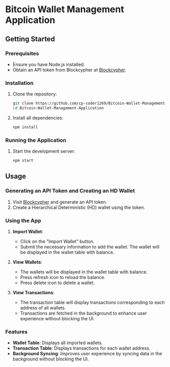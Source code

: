 # Bitcoin Wallet Management Application

## Getting Started

### Prerequisites

- Ensure you have Node.js installed.
- Obtain an API token from Blockcypher at [Blockcypher](https://www.blockcypher.com/).

### Installation

1. Clone the repository:
   ```bash
   git clone https://github.com/cp-coder1269/Bitcoin-Wallet-Management-Application.git
   cd Bitcoin-Wallet-Management-Application
   ```

2. Install all dependencies:
   ```bash
   npm install
   ```

### Running the Application

1. Start the development server:
   ```bash
   npm start
   ```

## Usage

### Generating an API Token and Creating an HD Wallet

1. Visit [Blockcypher](https://www.blockcypher.com/) and generate an API token.
2. Create a Hierarchical Deterministic (HD) wallet using the token.

### Using the App

1. **Import Wallet**:
   - Click on the "Import Wallet" button.
   - Submit the necessary information to add the wallet. The wallet will be displayed in the wallet table with balance.

2. **View Wallets**:
   - The wallets will be displayed in the wallet table with balance.
   - Press refresh icon to reload the balance.
   - Press delete icon to delete a wallet.

3. **View Transactions**:
   - The transaction table will display transactions corresponding to each address of all wallets.
   - Transactions are fetched in the background to enhance user experience without blocking the UI.

### Features

- **Wallet Table**: Displays all imported wallets.
- **Transaction Table**: Displays transactions for each wallet address.
- **Background Syncing**: Improves user experience by syncing data in the background without blocking the UI.

